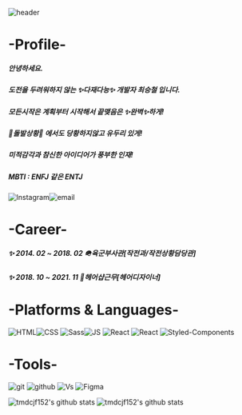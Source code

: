 ![header](https://capsule-render.vercel.app/api?type=rect&color=auto&height=200&section=header&text=Choi%20Seung%20Chul&fontSize=90&fontColor=FFFFFF)

# -Profile-
##### 안녕하세요.
##### 도전을 두려워하지 않는 ✨다재다능✨ 개발자 최승철 입니다.
##### 모든시작은 계획부터 시작해서 끝맺음은 ✨완벽✨하게!
##### 🚨돌발상황🚨 에서도 당황하지않고 유두리 있게!
##### 미적감각과 참신한 아이디어가 풍부한 인재!
##### MBTI : ENFJ 같은 ENTJ



<img alt="Instagram" src ="https://img.shields.io/badge/Choa_Ri_choi-black.svg?&style=for-the-badge&logo=Instagram&logoColor=#E34F26"/><img alt="email" src ="https://img.shields.io/badge/tmdcjf152@naver.com-black.svg?&style=for-the-badge&logo=Naver&logoColor=#03C75A"/>

# -Career-
##### ✨ 2014. 02 ~ 2018. 02 🪖육군부사관[작전과/작전상황담당관]
##### ✨ 2018. 10 ~ 2021. 11 💈헤어샵근무[헤어디자이너]


# -Platforms & Languages-

<img alt="HTML" src ="https://img.shields.io/badge/HTML-black.svg?&style=for-the-badge&logo=HTML5&logoColor=#E34F26"/><img alt="CSS" src ="https://img.shields.io/badge/CSS-black.svg?&style=for-the-badge&logo=CSS3&logoColor=blue"/>
<img alt="Sass" src ="https://img.shields.io/badge/Sass-black.svg?&style=for-the-badge&logo=Sass&logoColor=hotpink"/><img alt="JS" src ="https://img.shields.io/badge/JavaScript-black.svg?&style=for-the-badge&logo=JavaScript&logoColor=yellow"/>
<img alt="React" src ="https://img.shields.io/badge/Cite-black.svg?&style=for-the-badge&logo=Vite&logoColor=#646CFF"/>
<img alt="React" src ="https://img.shields.io/badge/React-black.svg?&style=for-the-badge&logo=React&logoColor=sky"/>
<img alt="Styled-Components" src ="https://img.shields.io/badge/styledcomponents-black.svg?&style=for-the-badge&logo=styled-components&logoColor=#DB7093"/>

# -Tools-

<img alt="git" src ="https://img.shields.io/badge/Git-black.svg?&style=for-the-badge&logo=Git&logoColor=#F05032"/> <img alt="github" src ="https://img.shields.io/badge/GitHub-black.svg?&style=for-the-badge&logo=GitHub&logoColor=purple"/> <img alt="Vs" src ="https://img.shields.io/badge/Visual Studio Code-black.svg?&style=for-the-badge&logo=Visual Studio Code&logoColor=blue"/> <img alt="Figma" src ="https://img.shields.io/badge/Figma-black.svg?&style=for-the-badge&logo=Figma&logoColor=#F24E1E"/>

![tmdcjf152's github stats](https://github-readme-stats.vercel.app/api?username=tmdcjf152&show_icons=true)
![tmdcjf152's github stats](https://github-readme-stats.vercel.app/api/top-langs/?username=tmdcjf152&show_icons=true&hide_border=true&title_color=004386&icon_color=004386&layout=compact)
